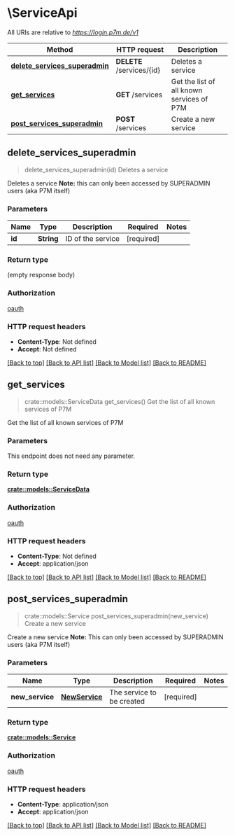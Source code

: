 # \ServiceApi

All URIs are relative to *https://login.p7m.de/v1*

Method | HTTP request | Description
------------- | ------------- | -------------
[**delete_services_superadmin**](ServiceApi.md#delete_services_superadmin) | **DELETE** /services/{id} | Deletes a service
[**get_services**](ServiceApi.md#get_services) | **GET** /services | Get the list of all known services of P7M
[**post_services_superadmin**](ServiceApi.md#post_services_superadmin) | **POST** /services | Create a new service



## delete_services_superadmin

> delete_services_superadmin(id)
Deletes a service

Deletes a service  **Note:** this can only been accessed by SUPERADMIN users (aka P7M itself)

### Parameters


Name | Type | Description  | Required | Notes
------------- | ------------- | ------------- | ------------- | -------------
**id** | **String** | ID of the service | [required] |

### Return type

 (empty response body)

### Authorization

[oauth](../README.md#oauth)

### HTTP request headers

- **Content-Type**: Not defined
- **Accept**: Not defined

[[Back to top]](#) [[Back to API list]](../README.md#documentation-for-api-endpoints) [[Back to Model list]](../README.md#documentation-for-models) [[Back to README]](../README.md)


## get_services

> crate::models::ServiceData get_services()
Get the list of all known services of P7M

Get the list of all known services of P7M

### Parameters

This endpoint does not need any parameter.

### Return type

[**crate::models::ServiceData**](ServiceData.md)

### Authorization

[oauth](../README.md#oauth)

### HTTP request headers

- **Content-Type**: Not defined
- **Accept**: application/json

[[Back to top]](#) [[Back to API list]](../README.md#documentation-for-api-endpoints) [[Back to Model list]](../README.md#documentation-for-models) [[Back to README]](../README.md)


## post_services_superadmin

> crate::models::Service post_services_superadmin(new_service)
Create a new service

Create a new service  **Note:** This can only been accessed by SUPERADMIN users (aka P7M itself)

### Parameters


Name | Type | Description  | Required | Notes
------------- | ------------- | ------------- | ------------- | -------------
**new_service** | [**NewService**](NewService.md) | The service to be created | [required] |

### Return type

[**crate::models::Service**](Service.md)

### Authorization

[oauth](../README.md#oauth)

### HTTP request headers

- **Content-Type**: application/json
- **Accept**: application/json

[[Back to top]](#) [[Back to API list]](../README.md#documentation-for-api-endpoints) [[Back to Model list]](../README.md#documentation-for-models) [[Back to README]](../README.md)


